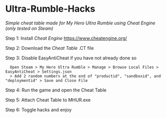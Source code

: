 # Ultra-Rumble-Hacks
*Simple cheat table made for My Hero Ultra Rumble using Cheat Engine (only tested on Steam)*

  Step 1: Install *Cheat Engine* https://www.cheatengine.org/

  Step 2: Download the *Cheat Table* .CT file

  Step 3: Disable EasyAntiCheat if you have not already done so

      Open Steam > My Hero Ultra Rumble > Manage > Browse Local Files > EasyAntiCheat > Settings.json 
      > Add 2 random numbers at the end of "productid", "sandboxid", and "deploymentid" > Save and Close File

  Step 4: Run the game and open the Cheat Table
  
  Step 5: Attach Cheat Table to MHUR.exe

  Step 6: Toggle hacks and enjoy
